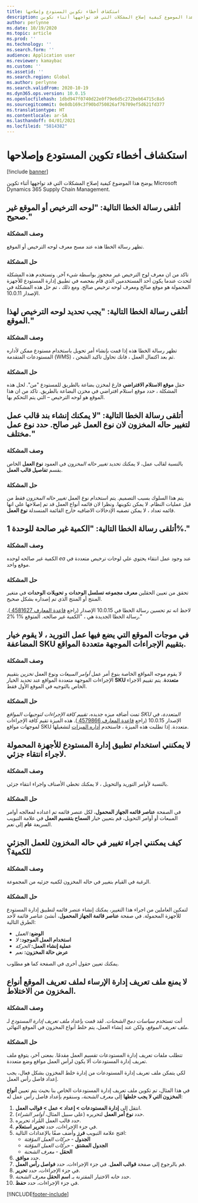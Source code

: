 ```yaml
---
title: استكشاف أخطاء تكوين المستودع وإصلاحها
description: يوضح هذا الموضوع كيفية إصلاح المشكلات التي قد تواجهها أثناء تكوين Microsoft Dynamics 365 Supply Chain Management.
author: perlynne
ms.date: 10/19/2020
ms.topic: article
ms.prod: ''
ms.technology: ''
ms.search.form: ''
audience: Application user
ms.reviewer: kamaybac
ms.custom: ''
ms.assetid: ''
ms.search.region: Global
ms.author: perlynne
ms.search.validFrom: 2020-10-19
ms.dyn365.ops.version: 10.0.15
ms.openlocfilehash: 1dbd947f0740d22e0f79e6d5c272beb64715c8a5
ms.sourcegitcommit: 0e8db169c3f90bd750826af76709ef5d621fd377
ms.translationtype: HT
ms.contentlocale: ar-SA
ms.lasthandoff: 04/01/2021
ms.locfileid: "5814382"
---
```

# <a name="troubleshoot-warehouse-configuration"></a>استكشاف أخطاء تكوين المستودع وإصلاحها

[!include [banner](../includes/banner.md)]

يوضح هذا الموضوع كيفية إصلاح المشكلات التي قد تواجهها أثناء تكوين Microsoft Dynamics 365 Supply Chain Management.

## <a name="i-receive-the-following-error-message-the-license-plate-or-location-is-not-valid"></a>أتلقى رسالة الخطا التالية: "لوحه الترخيص أو الموقع غير صحيح."

### <a name="issue-description"></a>وصف المشكلة

تظهر رسالة الخطا هذه عند مسح معرف لوحه الترخيص أو الموقع.

### <a name="issue-resolution"></a>حل المشكلة

تاكد من ان معرف لوح الترخيص غير محجوز بواسطة شيء آخر. وتستخدم هذه المشكلة لتحدث عندما يكون أحد المستخدمين الذي قام بفحصه في تطبيق إدارة المستودع للأجهزة المحمولة هو موقع صالح ومعرف لوحه ترخيص صالح. ومع ذلك ، تم حل هذه المشكلة في الإصدار 10.0.11.

## <a name="i-receive-the-following-error-message-license-plate-must-be-specified-for-this-location"></a>أتلقى رسالة الخطا التالية: "يجب تحديد لوحه الترخيص لهذا الموقع."

### <a name="issue-description"></a>وصف المشكلة

تظهر رسالة الخطا هذه إذا قمت بإنشاء أمر تحويل باستخدام مستودع ممكن لأداره المستودعات المتقدمة (WMS) ، ثم بعد اكتمال العمل ، فانك تحاول تاكيد الشحن.

### <a name="issue-resolution"></a>حل المشكلة

حقل **موقع الاستلام الافتراضي** فارغ لمخزن بضاعة بالطريق للمستودع "من". لحل هذه المشكلة ، حدد موقع استلام افتراضي في مخزن البضاعة بالطريق. تاكد من ان هذا الموقع هو لوحه الترخيص – التي يتم التحكم بها.

## <a name="i-receive-the-following-error-message-you-cant-create-a-work-template-line-for-inventory-status-change-because-the-work-type-is-not-valid-select-a-different-work-type"></a>أتلقى رسالة الخطا التالية: "لا يمكنك إنشاء بند قالب عمل لتغيير حاله المخزون لان نوع العمل غير صالح. حدد نوع عمل مختلف."

### <a name="issue-description"></a>وصف المشكلة

بالنسبة لقالب عمل، لا يمكنك تحديد *تغيير حاله المخزون* في العمود **نوع العمل** الخاص بقسم **تفاصيل قالب العمل**.

### <a name="issue-resolution"></a>حل المشكلة

يتم هذا السلوك بسبب التصميم. يتم استخدام نوع العمل *تغيير حاله المخزون* فقط من قبل عمليات النظام. لا يمكن تكوينها. ونظرا لان قائمه أنواع العمل قد تم إصلاحها علي انها قائمه تعداد ، لا يمكن تصفيه الإدخالات الاضافيه خارج القائمة المنسدلة **نوع العمل**.

## <a name="i-receive-the-following-error-message-the-quantity-is-not-valid-for-unit-1"></a>أتلقى رسالة الخطا التالية: "الكمية غير صالحة للوحدة 1%."

### <a name="issue-description"></a>وصف المشكلة

الكمية غير صالحه لوحده *ea* عند وجود عمل انتقاء يحتوي علي لوحات ترخيص متعددة في موقع واحد.

### <a name="issue-resolution"></a>حل المشكلة

تحقق من تعيين الحقلين **معرف مجموعه تسلسل الوحدات** و **تحويلات الوحدات** في متغير المنتج أو المنتج الذي تم إصداره بشكل صحيح.

لاحظ انه تم تحسين رسالة الخطا في 10.0.15 الإصدار (راجع [قاعدة المعارف 4581627 ](https://fix.lcs.dynamics.com/Issue/Details/?bugId=486531)). رسالة الخطا الجديدة هي ، "الكمية غير صالحه. المتوقع %1 %2."

## <a name="in-location-directives-for-sales-order-put-work-the-multiple-sku-option-doesnt-evaluate-multiple-location-directive-actions"></a>في موجات الموقع التي يضع فيها عمل التوريد ، لا يقوم خيار المضاعفة SKU بتقييم الإجراءات الموجهة متعددة المواقع.

### <a name="issue-description"></a>وصف المشكلة

لا يقوم موجه المواقع الخاصة بنوع أمر عمل *أوامر المبيعات* ونوع العمل *تخزين* بتقييم الإجراءات الموجهة متعددة المواقع عند تحديد الخيار **SKU متعددة**. يتم تقييم الاجراء الخاص بالتوجيه في الموقع الأول فقط.

### <a name="issue-resolution"></a>حل المشكلة

تمت أضافه ميزه جديده، *تقييم كافة الإجراءات لتوجيهات المواقع SKU المتعددة*، في الإصدار 10.0.15 (راجع [قاعدة المعارف 4579866 ](https://fix.lcs.dynamics.com/Issue/Details?kb=4579866&bugId=475946&dbType=3&qc=1bc41a56de7a3ee419fa76397a6bf282fce5be9b93e427c08a6d916d1dfa3091)). هذه الميزة تقيم كافة الإجراءات لموجهات مواقع SKU متعددة. إذا تطلبت هذه الميزة ، فاستخدم [أداره الميزات](../../fin-ops-core/fin-ops/get-started/feature-management/feature-management-overview.md) لتشغيلها.

## <a name="i-cant-use-the-warehouse-management-mobile-app-to-do-partial-picking"></a>لا يمكنني استخدام تطبيق إدارة المستودع للأجهزة المحمولة لاجراء انتقاء جزئي.

### <a name="issue-description"></a>وصف المشكلة

بالنسبة لأوامر التوريد والتحويل ، لا يمكنك تخطي الأصناف واجراء انتقاء جزئي.

### <a name="issue-resolution"></a>حل المشكلة

في الصفحة **عناصر قائمه الجهاز المحمول**، لكل عنصر قائمه تم اعداده لمعالجه أوامر المبيعات أو أوامر التحويل، قم بتعيين خيار **السماح بتقسيم العمل** في علامة التبويب السريعة **عام** إلى *نعم*.

## <a name="how-can-i-do-an-inventory-status-change-for-partial-quantity-work"></a>كيف يمكنني اجراء تغيير في حاله المخزون للعمل الجزئي للكمية؟

### <a name="issue-description"></a>وصف المشكلة

الرغبة في القيام بتغيير في حاله المخزون لكميه جزئيه من المجموعة.

### <a name="issue-resolution"></a>حل المشكلة

لتمكين العاملين من اجراء هذا التغيير، يمكنك إنشاء عنصر قائمه لتطبيق إدارة المستودع للأجهزة المحمولة. في صفحة **عناصر قائمة الجهاز المحمول**، أنشئ عناصر قائمة لأحد الطرق التالية:

- **الوضع:** *العمل*
- **استخدام العمل الموجود:** *لا*
- **عملية إنشاء العمل:** *الحركة*
- **عرض حالة المخزون:** *نعم*

يمكنك تعيين حقول أخرى في الصفحة كما هو مطلوب.

## <a name="the-dock-management-profile-of-a-location-profile-is-not-preventing-inventory-types-from-being-mixed"></a>لا يمنع ملف تعريف إدارة الإرساء لملف تعريف الموقع أنواع المخزون من الاختلاط.

### <a name="issue-description"></a>وصف المشكلة

أنت تستخدم *سياسات دمج الشحنات*. لقد قمت بإعداد *ملف تعريف إدارة المستودع* لـ *ملف تعريف الموقع*، ولكن عند إنشاء العمل، يتم خلط أنواع المخزون في الموقع النهائي.

### <a name="issue-resolution"></a>حل المشكلة

تتطلب ملفات تعريف إدارة المستودعات تقسيم العمل مقدمًا. بمعنى آخر، يتوقع ملف تعريف إدارة المستودعات ألا يكون لرأس العمل مواقع وضع متعددة.

لكي يتمكن ملف تعريف إدارة المستودعات من إدارة خلط المخزون بشكل فعال، يجب إعداد فاصل رأس العمل.

في هذا المثال، تم تكوين ملف تعريف إدارة المستودعات الخاص بنا بحيث يتم تعيين **أنواع المخزون التي لا يجب خلطها** إلى *معرف الشحنة*، وسنقوم بإعداد فاصل رأس عمل له:

1. انتقل إلى **إدارة المستودعات \> إعداد \> عمل \> قوالب العمل**.
1. حدد **نوع أمر العمل** لتحريره (على سبيل المثال، *أوامر الشراء*).
1. حدد قالب العمل المُراد تحريره.
1. في جزء الإجراءات، حدد **تحرير استعلام**.
1. افتح علامة التبويب **فرز** وأضف صفًا بالإعدادات التالية:
    - **الجدول** - *حركات العمل المؤقتة*
    - **الجدول المشتق** - *حركات العمل المؤقتة*
    - **الحقل** - *معرف الشحنة*
1. حدد **موافق**.
1. قم بالرجوع إلى صفحة **قوالب العمل**. في جزء الإجراءات، حدد **فواصل رأس العمل**.
1. في جزء الإجراءات، حدد **تحرير**.
1. حدد خانه الاختيار المقترنة بـ **اسم الحقل** *معرف الشحنة*.
1. في جزء الإجراءات، حدد **حفظ**.

[!INCLUDE[footer-include](../../includes/footer-banner.md)]
